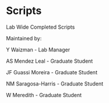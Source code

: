 # Scripts
Lab Wide Completed Scripts

Maintained by:

Y Waizman - Lab Manager

AS Mendez Leal - Graduate Student

JF Guassi Moreira - Graduate Student

NM Saragosa-Harris - Graduate Student

W Meredith - Graduate Student

